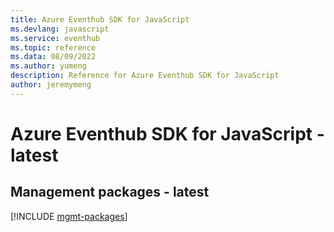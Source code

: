 ```yaml
---
title: Azure Eventhub SDK for JavaScript
ms.devlang: javascript
ms.service: eventhub
ms.topic: reference
ms.data: 08/09/2022
ms.author: yumeng
description: Reference for Azure Eventhub SDK for JavaScript
author: jeremymeng
---
```

# Azure Eventhub SDK for JavaScript - latest

## Management packages - latest
[!INCLUDE [mgmt-packages](eventhub-mgmt-index.md)]